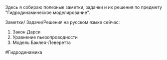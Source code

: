 Здесь я собираю полезные заметки, задачки и их решения по предмету "Гидродинамическое моделирование".

Заметки/ Задачи/Решения на русском языке сейчас:
1. Закон Дарси
2. Уравнение пьезопроводности
3. Модель Баклея-Леверетта

#Гидродинамика 
